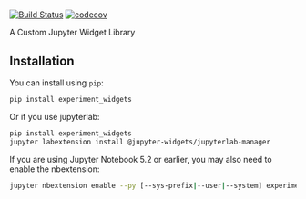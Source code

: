 
# 

[![Build Status](https://travis-ci.org//.svg?branch=master)](https://travis-ci.org//experiment_widgets)
[![codecov](https://codecov.io/gh///branch/master/graph/badge.svg)](https://codecov.io/gh//)


A Custom Jupyter Widget Library

## Installation

You can install using `pip`:

```bash
pip install experiment_widgets
```

Or if you use jupyterlab:

```bash
pip install experiment_widgets
jupyter labextension install @jupyter-widgets/jupyterlab-manager
```

If you are using Jupyter Notebook 5.2 or earlier, you may also need to enable
the nbextension:
```bash
jupyter nbextension enable --py [--sys-prefix|--user|--system] experiment_widgets
```
